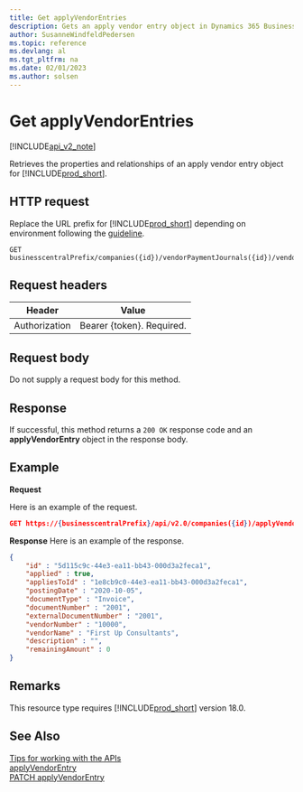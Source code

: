 ```yaml
---
title: Get applyVendorEntries  
description: Gets an apply vendor entry object in Dynamics 365 Business Central.
author: SusanneWindfeldPedersen
ms.topic: reference
ms.devlang: al
ms.tgt_pltfrm: na
ms.date: 02/01/2023
ms.author: solsen
---
```


<!-- NOTE: This article is an auto-generated stub from the metadata file. -->
<!-- The sections marked with an EDIT_IS_REQUIRED require manual editing. -->
# Get applyVendorEntries

[!INCLUDE[api_v2_note](../../../includes/api_v2_note.md)]

Retrieves the properties and relationships of an apply vendor entry object for [!INCLUDE[prod_short](../../../includes/prod_short.md)].

## HTTP request

Replace the URL prefix for [!INCLUDE[prod_short](../../../includes/prod_short.md)] depending on environment following the [guideline](../../v2.0/endpoints-apis-for-dynamics.md).

```
GET businesscentralPrefix/companies({id})/vendorPaymentJournals({id})/vendorPayments({id})/applyVendorEntries({id})
```

## Request headers

|Header|Value|
|------|-----|
|Authorization  |Bearer {token}. Required. |

## Request body

Do not supply a request body for this method.

## Response

If successful, this method returns a ```200 OK``` response code and an **applyVendorEntry** object in the response body.

## Example

**Request**

Here is an example of the request.

```json
GET https://{businesscentralPrefix}/api/v2.0/companies({id})/applyVendorEntries({id})
```

**Response**
Here is an example of the response.


```json
{
    "id" : "5d115c9c-44e3-ea11-bb43-000d3a2feca1",
    "applied" : true,
    "appliesToId" : "1e8cb9c0-44e3-ea11-bb43-000d3a2feca1",
    "postingDate" : "2020-10-05",
    "documentType" : "Invoice",
    "documentNumber" : "2001",
    "externalDocumentNumber" : "2001",
    "vendorNumber" : "10000",
    "vendorName" : "First Up Consultants",
    "description" : "",
    "remainingAmount" : 0
}
```

## Remarks

This resource type requires [!INCLUDE[prod_short](../../../includes/prod_short.md)] version 18.0.

## See Also

[Tips for working with the APIs](../../../developer/devenv-connect-apps-tips.md)  
[applyVendorEntry](../resources/dynamics_applyVendorEntry.md)  
[PATCH applyVendorEntry](dynamics_applyvendorentry_update.md)  
